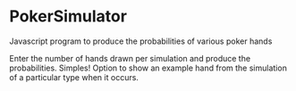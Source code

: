 # PokerSimulator
Javascript program to produce the probabilities of various poker hands

Enter the number of hands drawn per simulation and produce the probabilities. Simples!
Option to show an example hand from the simulation of a particular type when it occurs. 


